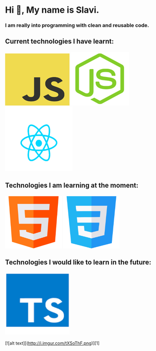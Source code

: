  # Hi 👋, My name is Slavi.
 ### I am really into programming with clean and reusable code.
 ## Current technologies I have learnt:
 ### <img src="https://github.com/Slaviiiii/Slaviiiii/blob/main/images/Js-logo.png" width="210" height="170" /> <img src="https://github.com/Slaviiiii/Slaviiiii/blob/main/images/NodeJs-logo.png" width="190"                height="175" /> <img src="https://github.com/Slaviiiii/Slaviiiii/blob/main/images/ReactJs-logo.png" width="220"  height="210" />
 ## Technologies I am learning at the moment:
   ### <img src="https://github.com/Slaviiiii/Slaviiiii/blob/main/images/Html-logo.png" width="185" height="170" /> <img src="https://github.com/Slaviiiii/Slaviiiii/blob/main/images/Css-logo.png" width="185"                  height="170" /> 
 ## Technologies I would like to learn in the future:
   ### <img src="https://github.com/Slaviiiii/Slaviiiii/blob/main/images/TypeScript-logo.png" width='210' height='200'/>
  [![alt text][(http://i.imgur.com/tXSoThF.png)][1]
